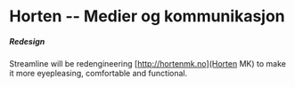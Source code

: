 # Horten -- Medier og kommunikasjon
##### Redesign

Streamline will be redengineering [http://hortenmk.no](Horten MK) to make it more eyepleasing, comfortable and functional.
